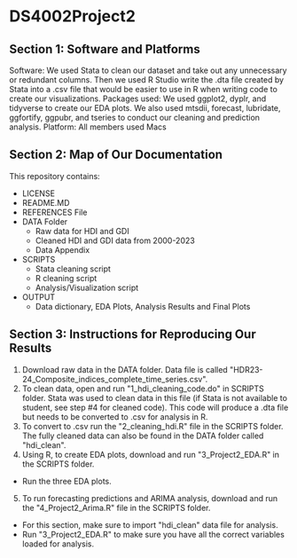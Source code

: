 # DS4002Project2

## Section 1: Software and Platforms
Software: We used Stata to clean our dataset and take out any unnecessary or redundant columns. Then we used R Studio write the .dta file created by Stata into a .csv file that would be easier to use in R when writing code to create our visualizations. 
Packages used: We used ggplot2, dyplr, and tidyverse to create our EDA plots. We also used mtsdii, forecast, lubridate, ggfortify, ggpubr, and tseries to conduct our cleaning and prediction analysis. 
Platform: All members used Macs



## Section 2: Map of Our Documentation 
This repository contains:
* LICENSE
* README.MD
* REFERENCES File
* DATA Folder
  * Raw data for HDI and GDI
  * Cleaned HDI and GDI data from 2000-2023
  * Data Appendix
* SCRIPTS
  *  Stata cleaning script
  *  R cleaning script
  *  Analysis/Visualization script
* OUTPUT
  * Data dictionary, EDA Plots, Analysis Results and Final Plots

## Section 3: Instructions for Reproducing Our Results
1. Download raw data in the DATA folder. Data file is called "HDR23-24_Composite_indices_complete_time_series.csv".
2. To clean data, open and run "1_hdi_cleaning_code.do" in SCRIPTS folder. Stata was used to clean data in this file (if Stata is not available to student, see step #4 for cleaned code). This code will produce a .dta file but needs to be converted to .csv for analysis in R.
3. To convert to .csv run the "2_cleaning_hdi.R" file in the SCRIPTS folder. The fully cleaned data can also be found in the DATA folder called "hdi_clean".
4. Using R, to create EDA plots, download and run "3_Project2_EDA.R" in the SCRIPTS folder.
* Run the three EDA plots.
5. To run forecasting predictions and ARIMA analysis, download and run the "4_Project2_Arima.R" file in the SCRIPTS folder.
* For this section, make sure to import "hdi_clean" data file for analysis.
* Run "3_Project2_EDA.R" to make sure you have all the correct variables loaded for analysis.
